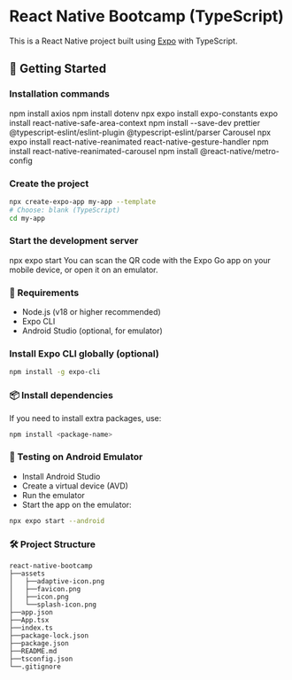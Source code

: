 # React Native Bootcamp (TypeScript)

This is a React Native project built using [Expo](https://expo.dev/) with TypeScript.

## 🚀 Getting Started

### Installation commands

npm install axios
npm install dotenv
npx expo install expo-constants
expo install react-native-safe-area-context
npm install --save-dev prettier @typescript-eslint/eslint-plugin @typescript-eslint/parser
Carousel
npx expo install react-native-reanimated react-native-gesture-handler
npm install react-native-reanimated-carousel
npm install @react-native/metro-config

### Create the project

```bash
npx create-expo-app my-app --template
# Choose: blank (TypeScript)
cd my-app
```

### Start the development server

npx expo start
You can scan the QR code with the Expo Go app on your mobile device, or open it on an emulator.

### 📱 Requirements

- Node.js (v18 or higher recommended)
- Expo CLI
- Android Studio (optional, for emulator)

### Install Expo CLI globally (optional)

```bash
npm install -g expo-cli
```

### 📦 Install dependencies

If you need to install extra packages, use:

```bash
npm install <package-name>
```

### 🧪 Testing on Android Emulator

- Install Android Studio
- Create a virtual device (AVD)
- Run the emulator
- Start the app on the emulator:

```bash
npx expo start --android
```

### 🛠 Project Structure

```
react-native-bootcamp
├──assets
│   ├──adaptive-icon.png
│   ├──favicon.png
│   ├──icon.png
│   └──splash-icon.png
├──app.json
├──App.tsx
├──index.ts
├──package-lock.json
├──package.json
├──README.md
├──tsconfig.json
└──.gitignore
```

